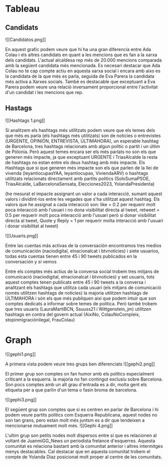 
# Tableau

## Candidats

![[Candidatos.png]]

En aquest grafic podem veure que hi ha una gran diferencia entre Ada Colau i els altres candidats en quant a les mencions que es fan a la xarxa dels candidats. L'actual alcaldesa rep més de 20.000 mencions comparada amb la següent candidata més mencionada. Es necesari destacar que Ada Colau no te cap compte actiu en aquesta xarxa social i encara amb aixo es la candidata de la que més es parla, seguida de Eva Parera la candidata més activa a Xarxes socials. També es destacable que exceptuant a Eva Parera podem veure una relació inversament proporcional entre l'activitat d'un candidat i les mencions que rep. 


## Hastags

![[Hashtags 1.png]]

Si analitzem els hashtags més utilitzats podem veure que els temes dels que més es parla (els hashtags més utilitzats) son de noticies o entrevistes (URGENTE, OPINIÓN, ENTREVISTA, ÚLTIMAHORA), un esperable hashtag de Barcelona, tres hashtags relacionats amb algun polític o partit i un últim de Pólonia. Però aquest temes encara ser els més parlats no son els que generen més impacte, ja que exceptuant URGENTE i TriasAlcalde la resta de hashtags no estan entre els deus hashtag  amb més impacte. 
Els Hashtags que si que generen més impacte son els que parlen de la llei de vivenda (leyantiocupasYAA, leyantiocupas, ViviendaARV) o hashtags utilitzats relacionats directament amb partits politics (SoloSumaPSOE, TriasAlcalde, LaBarcelonaSensata, Elecciones2023, YolandaPresidenta)

(he mesurat el impacte assignant un valor a cada interacció, sumant aquest valors i dividint-los entre les vegades que s'ha utilitzat aquest hashtag. Els valors que he assignat a cada interacció son: like = 0.2 per requerir molt poca interacció amb l'usuari i no dona visibilitat directa al tweet, retweet = 0.5 per requerir molt poca interacció amb l'usuari però si donar visibilitat directa al tweet, Quote y Reply = 1 per requerir molta interacció amb l'usuari i donar visibilitat al tweet)

![[Usuaris.png]]

Entre las cuentas más activas de la conversación encontramos tres medios de comunicación (naciodigital, elnacionalcat i btvnoticies) i siete usuarios, todas esta cuentas tienen entre 45 i 90 tweets publicados en la conversación y si vemos

Entre els comptes més actius de la conversa social trobem tres mitjans de comunicació (naciodigital, elnacionalcat i btvnoticies) y set usuaris, tots aquest comptes tenen publicats entre 45 i 90 tweets a la conversa i analitzant els hashtags que utilitza cada usuari (els mitjans de comunicació només utilitzen hashtags de noticies) la majoria utilitzen hashtags de ÚLTIMAHORA i són els que més publiquen aixi que podem intuir que son comptes dedicats a informar sobre temes de politica. Però tambè trobem que tres usuaris (LauraMartiBCN, Ssuuss21 i Wittgenstein_jm) utilitzen hashtags en contra del govern actual (AixiNo, ColauNoCompleix, stopinmigraciónilegal, FrauColau)

# Graph
![[gephi1.png]]

A primera vista podem veure tres grups ben diferenciats
![[gephi2.png]]

El primer grup son comptes on fan humor amb els polítics especialment criticant a la esquerra. la majoria no fan contingut exclusiu sobre Barcelona. Son pocs comptes amb un alt grau d'entrada es a dir, molta gent els etiqueta per a que parlin d'un tema o fasin broma de barcelona.

![[gephi3.png]]

El següent  grup son comptes que si es centren en parlar de Barcelona i hi podem veure partits polítics com Esquerra Republicana,  aquest nodes no son tan grans, pero estan molt més juntsm es a dir que tendeixen a mencionarse mutuament molt més.
![[Gephi 4.png]]

L'ultim grup son petits nodes molt dispersos entre sí que es relacionen al voltant de JuanmiGG_News un periodista frelance d'esquerres. Aquesta comunitat es relaciona bastant amb la comunitat anterior i altres intermitges menys destacables. Cal destacar que en aquesta comunitat trobem el compte de Yolanda Diaz posicionat molt proper al centre de les comunitats. 